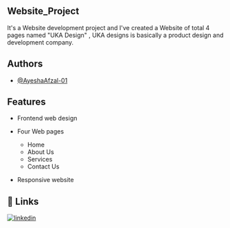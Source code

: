 
## Website_Project

It's a Website development project and I've created a Website of total 4 pages named "UKA Design" , UKA designs is basically a product design and development company. 






## Authors

- [@AyeshaAfzal-01](https://github.com/AyeshaAfzal-01)



## Features

- Frontend web design
- Four Web pages

   - Home
   - About Us 
   - Services 
   - Contact Us
- Responsive website




## 🔗 Links

[![linkedin](https://img.shields.io/badge/linkedin-0A66C2?style=for-the-badge&logo=linkedin&logoColor=white)](https://www.linkedin.com/in/ayesha-afzal-4a0a2b29a/)


